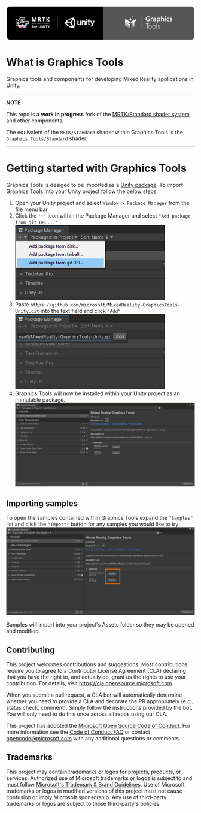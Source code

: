 ![Mixed Reality Toolkit](Documentation~/Images/GraphicsToolsBannerRounded.png)

# What is Graphics Tools

Graphics tools and components for developing Mixed Reality applications in Unity. 

---
**NOTE**

This repo is a **work in progress** fork of the [MRTK/Standard shader system](https://docs.microsoft.com/en-us/windows/mixed-reality/mrtk-unity/features/rendering/mrtk-standard-shader?view=mrtkunity-2021-05) and other components.

The equivalent of the `MRTK/Standard` shader within Graphics Tools is the `Graphics Tools/Standard` shader.

---

# Getting started with Graphics Tools

Graphics Tools is desiged to be imported as a [Unity package](https://docs.unity3d.com/Manual/Packages.html). To import Graphics Tools into your Unity project follow the below steps:

1. Open your Unity project and select `Window > Package Manager` from the file menu bar
2. Click the `'+'` icon within the Package Manager and select `"Add package from git URL..."`
![Package Manager Add](Documentation~/Images/ReadMe/PackageManagerAdd.png)
3. Paste `https://github.com/microsoft/MixedReality-GraphicsTools-Unity.git` into the text field and click `"Add"`
![Package Manager Paste](Documentation~/Images/ReadMe/PackageManagerPaste.png)
4. Graphics Tools will now be installed within your Unity project as an immutable package.
![Package Manager Installed](Documentation~/Images/ReadMe/PackageManagerInstalled.png)

## Importing samples

To open the samples contained within Graphics Tools expand the `"Samples"` list and click the `"Import"` button for any samples you would like to try:
![Package Manager Samples](Documentation~/Images/ReadMe/PackageManagerSamples.png)

Samples will import into your project's Assets folder so they may be opened and modified.

## Contributing

This project welcomes contributions and suggestions.  Most contributions require you to agree to a
Contributor License Agreement (CLA) declaring that you have the right to, and actually do, grant us
the rights to use your contribution. For details, visit https://cla.opensource.microsoft.com.

When you submit a pull request, a CLA bot will automatically determine whether you need to provide
a CLA and decorate the PR appropriately (e.g., status check, comment). Simply follow the instructions
provided by the bot. You will only need to do this once across all repos using our CLA.

This project has adopted the [Microsoft Open Source Code of Conduct](https://opensource.microsoft.com/codeofconduct/).
For more information see the [Code of Conduct FAQ](https://opensource.microsoft.com/codeofconduct/faq/) or
contact [opencode@microsoft.com](mailto:opencode@microsoft.com) with any additional questions or comments.

## Trademarks

This project may contain trademarks or logos for projects, products, or services. Authorized use of Microsoft 
trademarks or logos is subject to and must follow 
[Microsoft's Trademark & Brand Guidelines](https://www.microsoft.com/en-us/legal/intellectualproperty/trademarks/usage/general).
Use of Microsoft trademarks or logos in modified versions of this project must not cause confusion or imply Microsoft sponsorship.
Any use of third-party trademarks or logos are subject to those third-party's policies.

